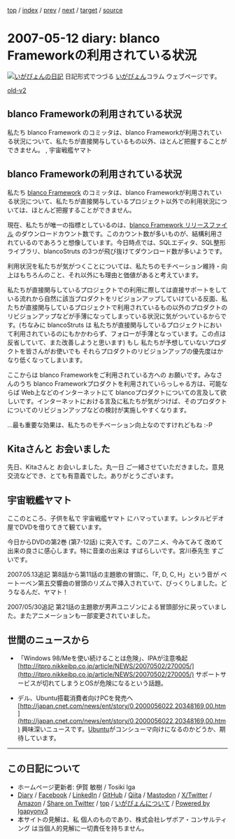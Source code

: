 [top](../index.html) 
 / [index](index.html) 
 / [prev](ig070510.html) 
 / [next](ig070517.html) 
 / [target](https://www.igapyon.jp/igapyon/diary/2007/ig070512.html) 
 / [source](https://github.com/igapyon/diary/blob/master/2007/ig070512.src.md) 

2007-05-12 diary: blanco Frameworkの利用されている状況
=====================================================================================================
[![いがぴょんの日記](https://www.igapyon.jp/igapyon/diary/images/iga202308_64.jpg "いがぴょん")](https://www.igapyon.jp/igapyon/diary/memo/memoigapyon.html) 日記形式でつづる [いがぴょん](https://www.igapyon.jp/igapyon/diary/memo/memoigapyon.html)コラム ウェブページです。

[old-v2](ig070512-orig.html)

## blanco Frameworkの利用されている状況

私たち blanco Framework のコミッタは、blanco Frameworkが利用されている状況について、私たちが直接関与しているもの以外、ほとんど把握することができません。 , 宇宙戦艦ヤマト


## blanco Frameworkの利用されている状況

私たち [blanco Framework](https://www.igapyon.jp/blanco/blanco.ja.html) のコミッタは、blanco Frameworkが利用されている状況について、私たちが直接関与しているプロジェクト以外での利用状況については、ほとんど把握することができません。

現在、私たちが唯一の指標としているのは、[blanco Framework リリースファイル](https://ja.osdn.net/projects/blancofw/files/) のダウンロードカウント数です。このカウント数が多いものが、結構利用されているのであろうと想像しています。今日時点では、SQLエディタ、SQL整形ライブラリ、blancoStruts の3つが飛び抜けてダウンロード数が多いようです。

利用状況を私たちが気がつくことについては、私たちのモチベーション維持・向上はもちろんのこと、それ以外にも理由と価値があると考えています。

私たちが直接関与しているプロジェクトでの利用に際しては直接サポートをしている流れから自然に該当プロダクトをリビジョンアップしていけている反面、私たちが直接関与しているプロジェクトで利用されているもの以外のプロダクトのリビジョンアップなどが手薄になってしまっている状況に気がついているからです。(ちなみに
blancoStruts は 私たちが直接関与しているプロジェクトにおいて利用されているのにもかかわらず、フォローが手薄となっています。この点は反省していて、また改善しようと思います) もし 私たちが予想していないプロダクトを皆さんがお使いでも それらプロダクトのリビジョンアップの優先度はかなり低くなってしまいます。

ここからは blanco Frameworkをご利用されている方への お願いです。みなさんのうち blanco Frameworkプロダクトを利用されていらっしゃる方は、可能ならば
Web上などのインターネットにて blancoプロダクトについての言及して欲しいです。インターネットにおける言及に私たちが気がつけば、そのプロダクトについてのリビジョンアップなどの検討が実施しやすくなります。

…最も重要な効果は、私たちのモチベーション向上なのですけれどもね :-P

## Kitaさんと お会いました

先日、Kitaさんと お会いしました。丸一日 ご一緒させていただきました。意見交流などでき、とても有意義でした。ありがとうございます。

## 宇宙戦艦ヤマト

ここのところ、子供を私で 宇宙戦艦ヤマト にハマっています。レンタルビデオ屋でDVDを借りてきて観ています。

今日からDVDの第2巻 (第7-12話) に突入です。このアニメ、今みてみて 改めて 出来の良さに感心します。特に音楽の出来は すばらしいです。宮川泰先生 すごいです。

2007.05.13追記 第8話から第11話の主題歌の冒頭に、「F, D, C, H」という音が ベートーベン第五交響曲の冒頭のリズムで挿入されていて、びっくりしました。どうなるんだ、ヤマト！

2007/05/30追記 第21話の主題歌が男声ユニゾンによる冒頭部分に戻っていました。またアニメーションも一部変更されていました。

## 世間のニュースから

* 「Windows 98/Meを使い続けることは危険」、IPAが注意喚起
  [http://itpro.nikkeibp.co.jp/article/NEWS/20070502/270005/](http://itpro.nikkeibp.co.jp/article/NEWS/20070502/270005/)
  サポートサービスが切れてしまうとOSが危険になるという話題。
  
* デル、Ubuntu搭載消費者向けPCを発売へ
  [http://japan.cnet.com/news/ent/story/0,2000056022,20348169,00.htm](http://japan.cnet.com/news/ent/story/0,2000056022,20348169,00.htm)
  興味深いニュースです。[Ubuntu](https://www.igapyon.jp/igapyon/diary/keyword/ubuntu.html)がコンシューマ向けになるのかどうか、期待しています。


----------------------------------------------------------------------------------------------------

## この日記について

* ホームページ更新者: 伊賀 敏樹 / Tosiki Iga
* [Diary](https://www.igapyon.jp/igapyon/diary/) / [Facebook](https://www.facebook.com/igapyon) / [LinkedIn](https://www.linkedin.com/in/toshikiiga) / [GitHub](https://github.com/igapyon) / [Qiita](https://qiita.com/igapyon) / [Mastodon](https://social.vivaldi.net/@igapyon) / [X/Twitter](https://twitter.com/ToshikiIga) / [Amazon](https://www.amazon.co.jp/%E4%BC%8A%E8%B3%80-%E6%95%8F%E6%A8%B9/e/B004LTQWCQ) / 
[Share on Twitter](https://twitter.com/intent/tweet?hashtags=igapyon%2Cdiary%2C%E3%81%84%E3%81%8C%E3%81%B4%E3%82%87%E3%82%93&text=blanco+Framework%E3%81%AE%E5%88%A9%E7%94%A8%E3%81%95%E3%82%8C%E3%81%A6%E3%81%84%E3%82%8B%E7%8A%B6%E6%B3%81&url=https%3A%2F%2Fwww.igapyon.jp%2Figapyon%2Fdiary%2F2007%2Fig070512.html) / [top](../index.html) / [いがぴょんについて](https://www.igapyon.jp/igapyon/diary/memo/memoigapyon.html) / [Powered by Igapyonv3](https://github.com/igapyon/igapyonv3)
* 本サイトの見解は、私 個人のものであり、株式会社レザボア・コンサルティング は当個人的見解に一切責任を持ちません。 
